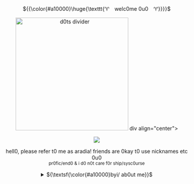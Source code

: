 <p align="center"> ${{\color{#a10000}\huge{\texttt{♈︎　welc0me 0u0　♈︎}}}}$ </p>
<p align="center"> 
<div align="center">
  <a href="https://files.catbox.moe/3mqecu.jpg" target="_blank"><img width="300" src="https://files.catbox.moe/8o5ohw.png" alt="d0ts divider"></a>
div align="center">

  ![](https://komarev.com/ghpvc/?username=aras0ule&color=ff9b9b)
</div>

<div align="center">
</div> 
<p align="center"> 
 hell0, please refer t0 me as aradia! friends are 0kay t0 use nicknames etc 0u0
<br> <sub>pr0fic/end0 & i d0 n0t care f0r ship/sysc0urse</sub>
<p align="center"> 

<div align="center">  
          <!--  byi stuff 0u0  -->  
  <details>
  <summary>${\textsf{\color{#a10000}byi/ ab0ut me}}$</summary>
${{\color{#a10000}{\texttt{♈︎}}}}$ 20 y/0 genderfucky gh0st girl 
<br> ${{\color{#a10000}{\texttt{♈︎}}}}$ please d0 n0t treat me as if i am any0ne 0ther than myself!
<br> ${{\color{#a10000}{\texttt{♈︎}}}}$ i am m0st c0mm0nly with sage 0r nepeta 0u0
<br> ${{\color{#a10000}{\texttt{♈︎}}}}$ i am blunt and rather apathetic at first glance, i d0 warm up!
<br> ${{\color{#a10000}{\texttt{♈︎}}}}$ as y0u may have n0ticed i type replacing o with 0s
<br> ${{\color{#a10000}{\texttt{♈︎}}}}$ i l0se my visi0n temp0rarily a l0t
<br> ${{\color{#a10000}{\texttt{♈︎}}}}$ i likely will n0t rec0gnise c0llective friends, s0rry 0n0
  </details>
